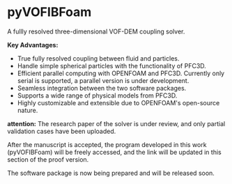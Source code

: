 # pyVOFIBFoam
A fullly resolved three-dimensional VOF-DEM coupling solver.

**Key Advantages:**
* True fully resolved coupling between fluid and particles.
* Handle simple spherical particles with the functionality of PFC3D.
* Efficient parallel computing with OPENFOAM and PFC3D. Currently only serial is supported, a parallel version is under development.
* Seamless integration between the two software packages.
* Supports a wide range of physical models from PFC3D.
* Highly customizable and extensible due to OPENFOAM's open-source nature.

**attention:**
The research paper of the solver is under review, and only partial validation cases have been uploaded.

After the manuscript is accepted, the program developed in this work (pyVOFIBFoam) will be freely accessed, and the link will be updated in this section of the proof version.

The software package is now being prepared and will be released soon.
